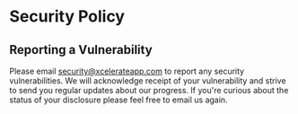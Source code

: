 # Security Policy

## Reporting a Vulnerability

Please email security@xcelerateapp.com to report any security vulnerabilities. We will acknowledge receipt of your vulnerability and strive to send you regular updates about our progress. If you're curious about the status of your disclosure please feel free to email us again.
